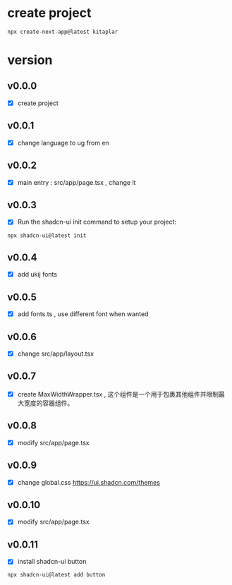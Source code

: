 # create project

```bash
npx create-next-app@latest kitaplar
```

# version

## v0.0.0

- [x] create project

## v0.0.1

- [x] change language to ug from en

## v0.0.2

- [x] main entry : src/app/page.tsx , change it

## v0.0.3

- [x] Run the shadcn-ui init command to setup your project:

```bash
npx shadcn-ui@latest init
```

## v0.0.4

- [x] add ukij fonts

## v0.0.5

- [x] add fonts.ts , use different font when wanted

## v0.0.6

- [x] change src/app/layout.tsx

## v0.0.7

- [x] create MaxWidthWrapper.tsx , 这个组件是一个用于包裹其他组件并限制最大宽度的容器组件。

## v0.0.8

- [x] modify src/app/page.tsx

## v0.0.9

- [x] change global.css https://ui.shadcn.com/themes

## v0.0.10

- [x] modify src/app/page.tsx

## v0.0.11

- [x] install shadcn-ui button

```bash
npx shadcn-ui@latest add button
```
